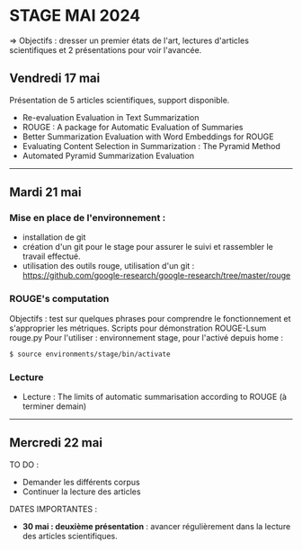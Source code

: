 # STAGE MAI 2024 
=> Objectifs : dresser un premier états de l'art, lectures d'articles scientifiques et 2 présentations pour voir l'avancée. 


## Vendredi 17 mai 
Présentation de 5 articles scientifiques, support disponible. 
- Re-evaluation Evaluation in Text Summarization
- ROUGE : A package for Automatic Evaluation of Summaries 
- Better Summarization Evaluation with Word Embeddings for ROUGE 
- Evaluating Content Selection in Summarization : The Pyramid Method 
- Automated Pyramid Summarization Evaluation
_________

## Mardi 21 mai 

### Mise en place de l'environnement : 
- installation de git 
- création d'un git pour le stage pour assurer le suivi et rassembler le travail effectué.
- utilisation des outils rouge, utilisation d'un git : https://github.com/google-research/google-research/tree/master/rouge

### ROUGE's computation 

Objectifs : test sur quelques phrases pour comprendre le fonctionnement et s'approprier les métriques. 
Scripts pour démonstration ROUGE-Lsum 
rouge.py 
Pour l'utiliser : environnement stage, pour l'activé depuis home : 
``` bash
$ source environments/stage/bin/activate
```

### Lecture

- Lecture : The limits of automatic summarisation according to ROUGE (à terminer demain) 


_________

## Mercredi 22 mai 

TO DO : 
- Demander les différents corpus 
- Continuer la lecture des articles


DATES IMPORTANTES : 
- **30 mai : deuxième présentation** : avancer régulièrement dans la lecture des articles scientifiques. 
